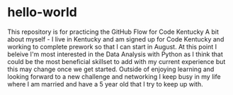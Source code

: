 # hello-world
This repository is for practicing the GitHub Flow for Code Kentucky
A bit about myself - I live in Kentucky and am signed up for Code Kentucky and working to complete prework so that I can start in August.  At this point I beleive I'm most interested in the Data Analysis with Python as I think that could be the most beneficial skillset to add with my current experience but this may change once we get started.  Outside of enjoying learning and looking forward to a new challenge and networking I keep busy in my life where I am married and have a 5 year old that I try to keep up with.
